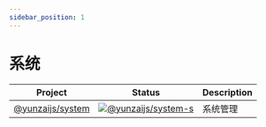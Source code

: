 ```yaml
---
sidebar_position: 1
---
```


# 系统

| Project            | Status                                      | Description |
| ------------------ | ------------------------------------------- | ----------- |
| [@yunzaijs/system] | [![@yunzaijs/system-s]][@yunzaijs/system-p] | 系统管理    |

[@yunzaijs/system]: https://github.com/yunzaijs/core/tree/main/packages/system
[@yunzaijs/system-s]: https://img.shields.io/npm/v/@yunzaijs/system.svg
[@yunzaijs/system-p]: https://www.npmjs.com/package/@yunzaijs/system
